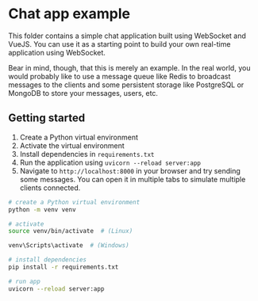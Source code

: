 # Chat app example

This folder contains a simple chat application built using WebSocket and VueJS.
You can use it as a starting point to build your own real-time application using
WebSocket.

Bear in mind, though, that this is merely an example. In the real world, you would
probably like to use a message queue like Redis to broadcast messages to the clients 
and some persistent storage like PostgreSQL or MongoDB to store your messages, users, etc.

## Getting started

1. Create a Python virtual environment
2. Activate the virtual environment
3. Install dependencies in `requirements.txt`
4. Run the application using `uvicorn --reload server:app`
5. Navigate to `http://localhost:8000` in your browser and try sending
some messages. You can open it in multiple tabs to simulate
multiple clients connected.

```bash
# create a Python virtual environment
python -m venv venv

# activate
source venv/bin/activate  # (Linux)

venv\Scripts\activate  # (Windows)

# install dependencies
pip install -r requirements.txt

# run app
uvicorn --reload server:app
```
